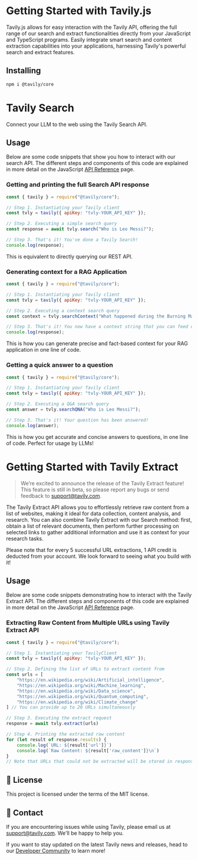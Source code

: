 # Getting Started with Tavily.js
Tavily.js allows for easy interaction with the Tavily API, offering the full range of our search and extract functionalities directly from your JavaScript and TypeScript programs. Easily integrate smart search and content extraction capabilities into your applications, harnessing Tavily's powerful search and extract features.

## Installing
```bash
npm i @tavily/core
```

# Tavily Search
Connect your LLM to the web using the Tavily Search API.

## Usage
Below are some code snippets that show you how to interact with our search API. The different steps and components of this code are explained in more detail on the JavaScript [API Reference](https://docs.tavily.com/docs/javascript-sdk/tavily-search/api-reference) page.

### Getting and printing the full Search API response

```javascript
const { tavily } = require("@tavily/core");

// Step 1. Instantiating your Tavily client
const tvly = tavily({ apiKey: "tvly-YOUR_API_KEY" });

// Step 2. Executing a simple search query
const response = await tvly.search("Who is Leo Messi?");

// Step 3. That's it! You've done a Tavily Search!
console.log(response);
```
This is equivalent to directly querying our REST API.


### Generating context for a RAG Application

```javascript
const { tavily } = require("@tavily/core");

// Step 1. Instantiating your Tavily client
const tvly = tavily({ apiKey: "tvly-YOUR_API_KEY" });

// Step 2. Executing a context search query
const context = tvly.searchContext("What happened during the Burning Man floods?");

// Step 3. That's it! You now have a context string that you can feed directly into your RAG Application
console.log(response);
```
This is how you can generate precise and fact-based context for your RAG application in one line of code.

### Getting a quick answer to a question
```javascript
const { tavily } = require("@tavily/core");

// Step 1. Instantiating your Tavily client
const tvly = tavily({ apiKey: "tvly-YOUR_API_KEY" });

// Step 2. Executing a Q&A search query
const answer = tvly.searchQNA("Who is Leo Messi?");

// Step 3. That's it! Your question has been answered!
console.log(answer);
```
This is how you get accurate and concise answers to questions, in one line of code. Perfect for usage by LLMs!

# Getting Started with Tavily Extract

> We’re excited to announce the release of the Tavily Extract feature! This feature is still in beta, so please report any bugs or send feedback to [support@tavily.com](mailto:support@tavily.com). 

The Tavily Extract API allows you to effortlessly retrieve raw content from a list of websites, making it ideal for data collection, content analysis, and research. You can also combine Tavily Extract with our Search method: first, obtain a list of relevant documents, then perform further processing on selected links to gather additional information and use it as context for your research tasks.

Please note that for every 5 successful URL extractions, 1 API credit is deducted from your account. We look forward to seeing what you build with it!


## Usage
Below are some code snippets demonstrating how to interact with the Tavily Extract API. The different steps and components of this code are explained in more detail on the JavaScript [API Reference](https://docs.tavily.com/docs/javascript-sdk/tavily-extract/api-reference) page.

### Extracting Raw Content from Multiple URLs using Tavily Extract API

```javascript
const { tavily } = require("@tavily/core");

// Step 1. Instantiating your TavilyClient
const tvly = tavily({ apiKey: "tvly-YOUR_API_KEY" });

// Step 2. Defining the list of URLs to extract content from
const urls = [
    "https://en.wikipedia.org/wiki/Artificial_intelligence",
    "https://en.wikipedia.org/wiki/Machine_learning",
    "https://en.wikipedia.org/wiki/Data_science",
    "https://en.wikipedia.org/wiki/Quantum_computing",
    "https://en.wikipedia.org/wiki/Climate_change"
] // You can provide up to 20 URLs simultaneously

// Step 3. Executing the extract request
response = await tvly.extract(urls)

// Step 4. Printing the extracted raw content
for (let result of response.results) {
    console.log(`URL: ${result['url']}`)
    console.log(`Raw Content: ${result['raw_content']}\n`)
}
// Note that URLs that could not be extracted will be stored in response.failedResults
```

## 📝 License

This project is licensed under the terms of the MIT license.

## 💌 Contact

If you are encountering issues while using Tavily, please email us at [support@tavily.com](mailto:support@tavily.com). We'll be happy to help you.

If you want to stay updated on the latest Tavily news and releases, head to our [Developer Community](https://community.tavily.com) to learn more!